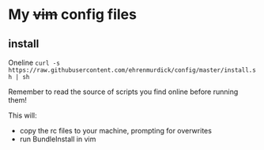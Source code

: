 # My ~~vim~~ config files

## install

Oneline
`curl -s https://raw.githubusercontent.com/ehrenmurdick/config/master/install.sh | sh`

Remember to read the source of scripts you find online before running them!

This will:

- copy the rc files to your machine, prompting for overwrites
- run BundleInstall in vim
